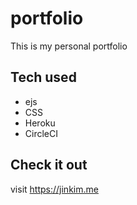 # portfolio
This is my personal portfolio


## Tech used

* ejs
* CSS
* Heroku
* CircleCI

## Check it out
visit https://jinkim.me
